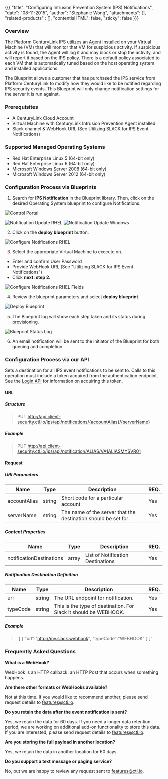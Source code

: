 {{{
  "title": "Configuring Intrusion Prevention System (IPS) Notifications",
  "date": "08-11-2015",
  "author": "Stephanie Wong",
  "attachments": [],
  "related-products" : [],
  "contentIsHTML": false,
  "sticky": false
}}}

### Overview

The Platform CenturyLink IPS utilizes an Agent installed on your Virtual Machine (VM) that will monitor that VM for suspicious activity. If suspicious activity is found, the Agent will log it and may block or stop the activity, and will report it based on the IPS policy. There is a default policy associated to each VM that is automatically tuned based on the host operating system and installed applications.

The Blueprint allows a customer that has purchased the IPS service from Platform CenturyLink to modify how they would like to be notified regarding IPS security events. This Blueprint will only change notification settings for the server it is run against.

### Prerequisites

* A CenturyLink Cloud Account
* Virtual Machine with CenturyLink Intrusion Prevention Agent installed
* Slack channel & WebHook URL (See Utilizing SLACK for IPS Event Notifications)

### Supported Managed Operating Systems

* Red Hat Enterprise Linux 5 (64-bit only)
* Red Hat Enterprise Linux 6 (64-bit only)
* Microsoft Windows Server 2008 (64-bit only)
* Microsoft Windows Server 2012 (64-bit only)

### Configuration Process via Blueprints

1. Search for **IPS Notification** in the Blueprint library. Then, click on the desired Operating System blueprint to configure Notifications.

  ![Control Portal](../images/notificationupdate_controlportal.png)

  ![Notification Update RHEL](../images/notificationupdate_rhel_blueprintname.png) ![Notification Update Windows](../images/notificationupdate_windows_blueprintname.png)

2. Click on the **deploy blueprint** button.

  ![Configure Notifications RHEL](../images/notificationupdate_rhel_configure.png)

3. Select the appropriate Virtual Machine to execute on.

  * Enter and confirm User Password
  * Provide WebHook URL (See "Utilizing SLACK for IPS Event Notifications")
  * Click **next: step 2.**

  ![Configure Notifications RHEL Fields](../images/notificationupdate_rhel_blueprintfields.png)

4. Review the blueprint parameters and select **deploy blueprint**.

  ![Deploy Blueprint](../images/notificationupdate_rhel_deploy.png)

5. The Blueprint log will show each step taken and its status during provisioning.

  ![Blueprint Status Log](../images/notificationupdate_rhel_logstatus.png)

6. An email notification will be sent to the initiator of the Blueprint for both queuing and completion.

### Configuration Process via our API

Sets a destination for all IPS event notifications to be sent to. Calls to this operation must include a token acquired from the authentication endpoint. See the [Login API](https://www.ctl.io/api-docs/v2/#authentication-login) for information on acquiring this token.

#### URL

##### Structure

>PUT http://api.client-security.ctl.io/ips/api/notifications/{accountAlias}/{serverName}

##### Example

>PUT http://api.client-security.ctl.io/ips/api/notification/ALIAS/VA1ALIASMYSVR01

#### Request

##### URI Parameters

|**Name**     |**Type**|**Description**                                                |**REQ.**|
|-------------|--------|---------------------------------------------------------------|--------|
|accountAlias |string  |Short code for a particular account                            |Yes     |
|serverName   |string  |The name of the server that the destination should be set for. |Yes     |

##### Content Properties

|**Name**                 |**Type**|**Description**                          |**REQ.**|
|-------------------------|--------|-----------------------------------------|--------|
|notificationDestinations |array   | List of Notification Destinations       |Yes     |       

##### Notification Destination Definition 

|**Name** |**Type**|**Description**                                                   |**REQ.**|
|---------|--------|------------------------------------------------------------------|--------|
|url      |string  |The URL endpoint for notification.                                |Yes     |
|typeCode |string  |This is the type of destination. For Slack it should be WEBHOOK.  |Yes     |


##### Example

> '[
>   {
>     "url":"http://my.slack.webhook",
>     "typeCode":"WEBHOOK"
>   }
> ]'


### Frequently Asked Questions

**What is a WebHook?**

WebHook is an HTTP callback: an HTTP Post that occurs when something happens.

**Are there other formats or WebHooks available?**

Not at this time. If you would like to recommend another, please send request details to [features@cti.io](mailto:features@ctl.io).

**Do you retain the data after the event notification is sent?**

Yes, we retain the data for 60 days.  If you need a longer data retention period, we are working on additional add-on functionality to store this data.  If you are interested, please send request details to [features@ctl.io](mailto:features@ctl.io).

**Are you storing the full payload in another location?**

Yes, we retain the data in another location for 60 days.

**Do you support a text message or paging service?**

No, but we are happy to review any request sent to [features@ctl.io](mailto:features@ctl.io).
